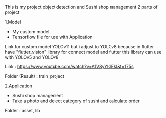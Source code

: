 This is my project object detection and Sushi shop management 2 parts of project

1.Model
  - My custom model
  - Tensorflow file for use with Application

Link for custom model YOLOv11 but i adjust to YOLOv8 because in flutter have "flutter_vision" library for connect model and flutter
this library can use with YOLOv5 and YOLOv8

Link : https://www.youtube.com/watch?v=A1V8yYlGEkI&t=175s

Folder (Result) : train_project

2.Application
  - Sushi shop management
  - Take a photo and detect category of sushi and calculate order

Folder : asset, lib
